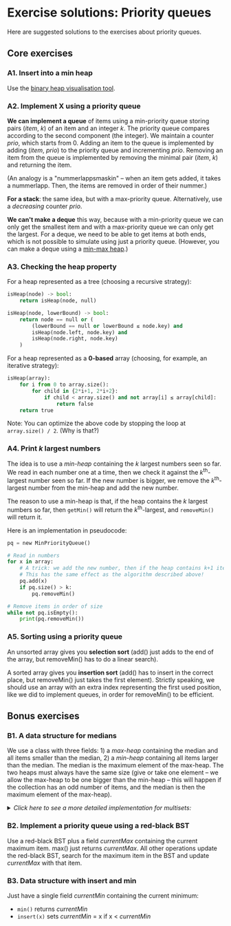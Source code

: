 # Exercise solutions: Priority queues

Here are suggested solutions to the exercises about priority queues.

## Core exercises

### A1. Insert into a min heap

Use the [binary heap visualisation tool](https://chalmersgu-data-structure-courses.github.io/dsvis/prioqueues.html?algorithm=BinaryHeap).

### A2. Implement X using a priority queue

**We can implement a queue** of items using a min-priority queue storing pairs (*item*, *k*) of an item and an integer *k*. The priority queue compares according to the second component (the integer). We maintain a counter *prio*, which starts from 0. Adding an item to the queue is implemented by adding (*item*, *prio*) to the priority queue and incrementing *prio*. Removing an item from the queue is implemented by removing the minimal pair (*item*, *k*) and returning the item.

(An analogy is a "nummerlappsmaskin" – when an item gets added, it takes a nummerlapp. Then, the items are removed in order of their nummer.)

**For a stack**: the same idea, but with a max-priority queue. Alternatively, use a *decreasing* counter *prio*.

**We can't make a deque** this way, because with a min-priority queue we can only get the smallest item and with a max-priority queue we can only get the largest. For a deque, we need to be able to get items at both ends, which is not possible to simulate using just a priority queue. (However, you can make a deque using a [min-max heap](https://en.wikipedia.org/wiki/Min-max_heap).)

### A3. Checking the heap property

For a heap represented as a tree (choosing a recursive strategy):

```python
isHeap(node) -> bool:
    return isHeap(node, null)

isHeap(node, lowerBound) -> bool:
    return node == null or (
        (lowerBound == null or lowerBound ≤ node.key) and
        isHeap(node.left, node.key) and
        isHeap(node.right, node.key)
    )
```

For a heap represented as a **0-based** array (choosing, for example, an iterative strategy):

```python
isHeap(array):
    for i from 0 to array.size():
        for child in {2*i+1, 2*i+2}:
            if child < array.size() and not array[i] ≤ array[child]:
                return false
    return true
```
Note: You can optimize the above code by stopping the loop at `array.size() / 2`. (Why is that?)

### A4. Print *k* largest numbers

The idea is to use a *min-heap* containing the *k* largest numbers seen so far. We read in each number one at a time, then we check it against the *k*<sup>th</sup>-largest number seen so far. If the new number is bigger, we remove the *k*<sup>th</sup>-largest number from the min-heap and add the new number.

The reason to use a min-heap is that, if the heap contains the *k* largest numbers so far, then `getMin()` will return the *k*<sup>th</sup>-largest, and `removeMin()` will return it.

Here is an implementation in pseudocode:

```python
pq = new MinPriorityQueue()

# Read in numbers
for x in array:
    # A trick: we add the new number, then if the heap contains k+1 items we remove the smallest.
    # This has the same effect as the algorithm described above!
    pq.add(x)
    if pq.size() > k:
        pq.removeMin()

# Remove items in order of size
while not pq.isEmpty():
    print(pq.removeMin())
```

### A5. Sorting using a priority queue

An unsorted array gives you **selection sort** (add() just adds to the end of the array, but removeMin() has to do a linear search).

A sorted array gives you **insertion sort** (add() has to insert in the correct place, but removeMin() just takes the first element). Strictly speaking, we should use an array with an extra index representing the first used position, like we did to implement queues, in order for removeMin() to be efficient.

## Bonus exercises

### B1. A data structure for medians

We use a class with three fields: 1) a *max-heap* containing the median and all items smaller than the median, 2) a *min-heap* containing all items larger than the median. The median is the maximum element of the max-heap. The two heaps must always have the same size (give or take one element – we allow the max-heap to be one bigger than the min-heap – this will happen if the collection has an odd number of items, and the median is then the maximum element of the max-heap).

<details><summary><em>Click here to see a more detailed implementation for multisets:</em></summary>

```python
class MedianCollection
    // Contains the median and all items less than the median.
    // Size is either equal to or one more than secondHalf.size().
    firstHalf : MaxHeap

    // Contains all items greater than the median.
    secondHalf : MinHeap

    add(x):
        // Add the item to the correct heap, depending on whether it's less than the median or not.
        // Special case: If firstHalf is empty, then secondHalf must also be empty and so the collection is empty.
        // In that case, x will become the median and so we add it to firstHalf.
        if firstHalf.size() == 0 or x < getMedian():
            firstHalf.add(x)
        else:
            secondHalf.add(x)

        // Rebalance sizes if one of the heaps is too big.
        if firstHalf.size() > secondHalf.size()+1:
            secondHalf.add(firstHalf.removeMax())
        else if firstHalf.size() < secondHalf.size():
            firstHalf.add(secondHalf.removeMin())

    getMedian() -> Item:
        return firstHalf.getMax()

    removeMedian() -> Item:
        median = firstHalf.removeMax()
        // Rebalance sizes if firstHalf is now too small
        if firstHalf.size() < secondHalf.size():
            firstHalf.add(secondHalf.removeMin())
        return median
```
</details>

### B2. Implement a priority queue using a red-black BST

Use a red-black BST plus a field *currentMax* containing the current maximum item. max() just returns *currentMax*. All other operations update the red-black BST, search for the maximum item in the BST and update *currentMax* with that item.

### B3. Data structure with insert and min

Just have a single field *currentMin* containing the current minimum:

- `min()` returns *currentMin*
- `insert(x)` sets *currentMin* = x if x < *currentMin*

